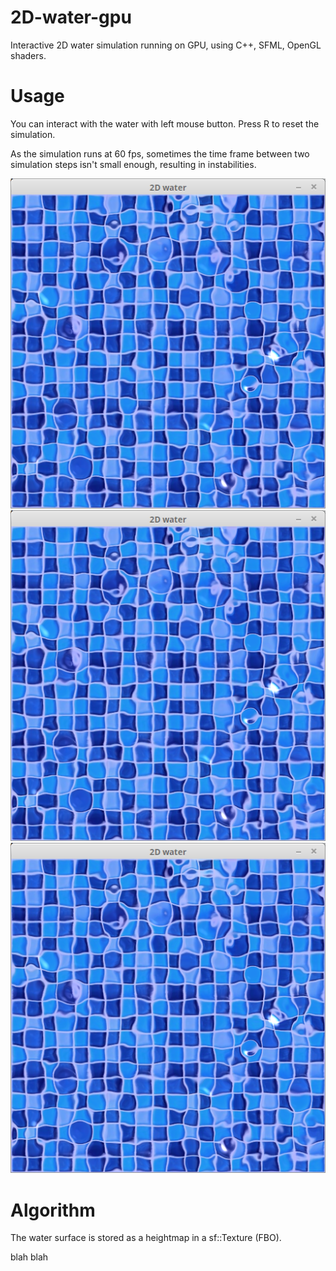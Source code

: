 # 2D-water-gpu
Interactive 2D water simulation running on GPU, using C++, SFML, OpenGL shaders.


# Usage
You can interact with the water with left mouse button.
Press R to reset the simulation.

As the simulation runs at 60 fps, sometimes the time frame between two simulation steps isn't small enough, resulting in instabilities.

![alt text](screenshots/screen0.png "Screenshot of a simulation")
![alt text](screenshots/screen0.png "Screenshot of a simulation")
![alt text](screenshots/screen0.png "Screenshot of a simulation")


# Algorithm
The water surface is stored as a heightmap in a sf::Texture (FBO).

blah blah

